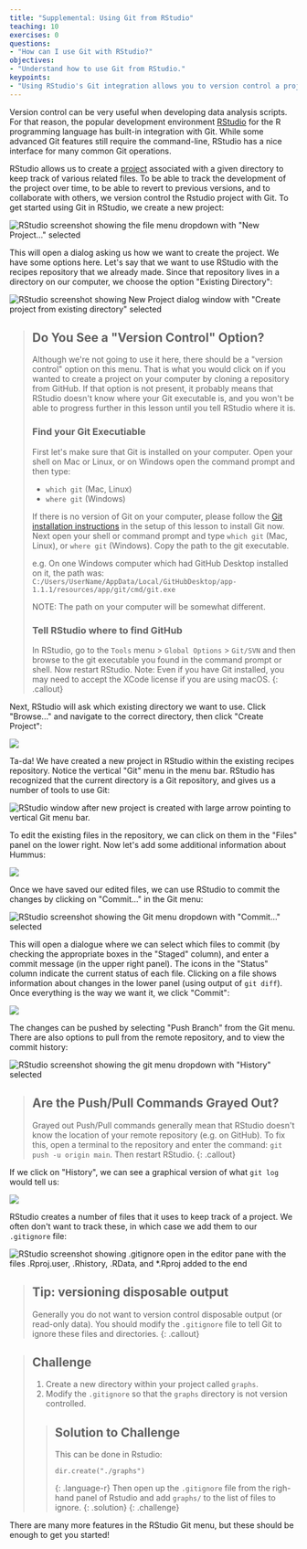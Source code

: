 ```yaml
---
title: "Supplemental: Using Git from RStudio"
teaching: 10
exercises: 0
questions:
- "How can I use Git with RStudio?"
objectives:
- "Understand how to use Git from RStudio."
keypoints:
- "Using RStudio's Git integration allows you to version control a project over time."
---
```


Version control can be very useful when developing data analysis scripts. For
that reason, the popular development environment
[RStudio][rstudio] for the R programming language has built-in
integration with Git. While some advanced Git features still require the
command-line, RStudio has a nice interface for many common Git operations.

RStudio allows us to create a [project][rstudio-projects] associated with a
given directory to keep track of various related files. To be able to track the
development of the project over time, to be able to revert to previous
versions, and to collaborate with others, we version control the Rstudio
project with Git. To get started using Git in RStudio, we create a new project:

![RStudio screenshot showing the file menu dropdown with "New Project..." selected](../fig/RStudio_screenshot_newproject.png)

This will open a dialog asking us how we want to create the project. We have
some options here. Let's say that we want to use RStudio with the recipes
repository that we already made. Since that repository lives in a directory on
our computer, we choose the option "Existing Directory":

![RStudio screenshot showing New Project dialog window with "Create project from existing directory" selected](../fig/RStudio_screenshot_existingdirectory.png)

> ## Do You See a "Version Control" Option?
>
> Although we're not going to use it here, there should be a "version control"
> option on this menu. That is what you would click on if you wanted to
> create a project on your computer by cloning a repository from GitHub.
> If that option is not present, it probably means that RStudio doesn't know
> where your Git executable is, and you won't be able to progress further
> in this lesson until you tell RStudio where it is.  
> ### Find your Git Executiable
> First let's make sure that Git is installed on your computer.
> Open your shell on Mac or Linux, or on Windows open the command prompt
> and then type:
> - `which git` (Mac, Linux)
> - `where git` (Windows)
>
> If there is no version of Git on your computer, 
please follow the 
[Git installation 
instructions](https://swcarpentry.github.io/git-novice/setup.html)
> in the setup of this lesson to install Git now. Next open your shell or command prompt 
> and type `which git` (Mac, Linux), or `where git` (Windows).
> Copy the path to the git executable.
>
> e.g. On one Windows computer which had GitHub Desktop installed on it, the path was:
> `C:/Users/UserName/AppData/Local/GitHubDesktop/app-1.1.1/resources/app/git/cmd/git.exe`
> 
> NOTE: The path on your computer will be somewhat different.
> ### Tell RStudio where to find GitHub
> In RStudio, go to the `Tools` menu > `Global Options` > `Git/SVN` and then
> browse to the git executable you found in the command prompt or shell. Now restart
> RStudio.
> Note: Even if you have Git installed, you may need
> to accept the XCode license if you are using macOS.
{: .callout}

Next, RStudio will ask which existing directory we want to use. Click
"Browse..." and navigate to the correct directory, then click "Create Project":

![](../fig/RStudio_screenshot_navigateexisting.png)

Ta-da! We have created a new project in RStudio within the existing recipes
repository. Notice the vertical "Git" menu in the menu bar. RStudio has
recognized that the current directory is a Git repository, and gives us a
number of tools to use Git:

![RStudio window after new project is created with large arrow pointing to vertical Git menu bar.](../fig/RStudio_screenshot_afterclone.png)

To edit the existing files in the repository, we can click on them in the
"Files" panel on the lower right. Now let's add some additional information
about Hummus:

![](../fig/RStudio_screenshot_editfiles.png)

Once we have saved our edited files, we can use RStudio to commit the changes
by clicking on "Commit..." in the Git menu:

![RStudio screenshot showing the Git menu dropdown with "Commit..." selected](../fig/RStudio_screenshot_commit.png)

This will open a dialogue where we can select which files to commit (by
checking the appropriate boxes in the "Staged" column), and enter a commit
message (in the upper right panel). The icons in the "Status" column indicate
the current status of each file. Clicking on a file shows information about
changes in the lower panel (using output of `git diff`). Once everything is the
way we want it, we click "Commit":

![](../fig/RStudio_screenshot_review.png)

The changes can be pushed by selecting "Push Branch" from the Git menu. There
are also options to pull from the remote repository, and to view the commit
history:

![RStudio screenshot showing the git menu dropdown with "History" selected](../fig/RStudio_screenshot_history.png)

> ## Are the Push/Pull Commands Grayed Out?
>
> Grayed out Push/Pull commands generally mean that RStudio doesn't know the
> location of your remote repository (e.g. on GitHub). To fix this, open a
> terminal to the repository and enter the command: `git push -u origin
> main`. Then restart RStudio.
{: .callout}

If we click on "History", we can see a graphical version of what `git log`
would tell us:

![](../fig/RStudio_screenshot_viewhistory.png)

RStudio creates a number of files that it uses to keep track of a project. We
often don't want to track these, in which case we add them to our `.gitignore`
file:

![RStudio screenshot showing .gitignore open in the editor pane with the files .Rproj.user, .Rhistory, .RData, and \*.Rproj added to the end](../fig/RStudio_screenshot_gitignore.png)

> ## Tip: versioning disposable output
>
> Generally you do not want to version control disposable output (or read-only
> data). You should modify the `.gitignore` file to tell Git to ignore these
> files and directories.
{: .callout}

> ## Challenge
>
> 1. Create a new directory within your project called `graphs`.
> 2. Modify the `.gitignore` so that the `graphs` directory is not version controlled.
>
>
> > ## Solution to Challenge
> >
> > This can be done in Rstudio:
> > ```
> > dir.create("./graphs")
> > ```
> > {: .language-r}
> > Then open up the `.gitignore` file from the righ-hand panel of Rstudio and add 
> > `graphs/` to the list of files to ignore.
> {: .solution}
{: .challenge}

There are many more features in the RStudio Git menu, but these should be
enough to get you started!


[rstudio]: https://www.rstudio.com/
[rstudio-projects]: https://support.rstudio.com/hc/en-us/articles/200526207-Using-Projects

